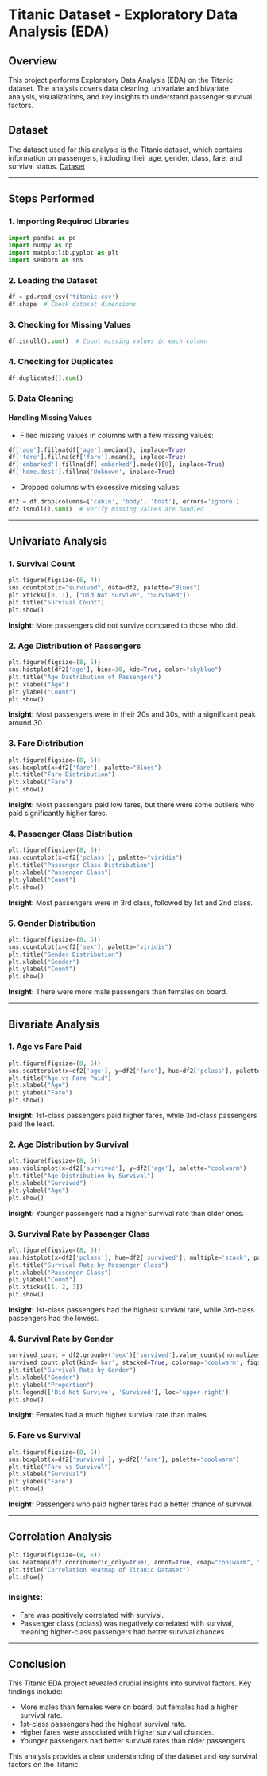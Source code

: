 
# Titanic Dataset - Exploratory Data Analysis (EDA)

## Overview
This project performs Exploratory Data Analysis (EDA) on the Titanic dataset. The analysis covers data cleaning, univariate and bivariate analysis, visualizations, and key insights to understand passenger survival factors.

## Dataset
The dataset used for this analysis is the Titanic dataset, which contains information on passengers, including their age, gender, class, fare, and survival status. [Dataset](https://github.com/Saher-Younas/Titanic-EDA-Insights/blob/main/titanic.csv)

---

## Steps Performed
### 1. Importing Required Libraries
```python
import pandas as pd
import numpy as np
import matplotlib.pyplot as plt
import seaborn as sns
```

### 2. Loading the Dataset
```python
df = pd.read_csv('titanic.csv')
df.shape  # Check dataset dimensions
```

### 3. Checking for Missing Values
```python
df.isnull().sum()  # Count missing values in each column
```

### 4. Checking for Duplicates
```python
df.duplicated().sum()
```

### 5. Data Cleaning
#### Handling Missing Values
- Filled missing values in columns with a few missing values:
```python
df['age'].fillna(df['age'].median(), inplace=True)
df['fare'].fillna(df['fare'].mean(), inplace=True)
df['embarked'].fillna(df['embarked'].mode()[0], inplace=True)
df['home.dest'].fillna('Unknown', inplace=True)
```
- Dropped columns with excessive missing values:
```python
df2 = df.drop(columns=['cabin', 'body', 'boat'], errors='ignore')
df2.isnull().sum()  # Verify missing values are handled
```

---

## Univariate Analysis
### 1. Survival Count
```python
plt.figure(figsize=(6, 4))
sns.countplot(x="survived", data=df2, palette="Blues")
plt.xticks([0, 1], ["Did Not Survive", "Survived"])
plt.title("Survival Count")
plt.show()
```
**Insight:** More passengers did not survive compared to those who did.

### 2. Age Distribution of Passengers
```python
plt.figure(figsize=(8, 5))
sns.histplot(df2['age'], bins=30, kde=True, color="skyblue")
plt.title("Age Distribution of Passengers")
plt.xlabel("Age")
plt.ylabel("Count")
plt.show()
```
**Insight:** Most passengers were in their 20s and 30s, with a significant peak around 30.

### 3. Fare Distribution
```python
plt.figure(figsize=(8, 5))
sns.boxplot(x=df2['fare'], palette="Blues")
plt.title("Fare Distribution")
plt.xlabel("Fare")
plt.show()
```
**Insight:** Most passengers paid low fares, but there were some outliers who paid significantly higher fares.

### 4. Passenger Class Distribution
```python
plt.figure(figsize=(8, 5))
sns.countplot(x=df2['pclass'], palette="viridis")
plt.title("Passenger Class Distribution")
plt.xlabel("Passenger Class")
plt.ylabel("Count")
plt.show()
```
**Insight:** Most passengers were in 3rd class, followed by 1st and 2nd class.

### 5. Gender Distribution
```python
plt.figure(figsize=(8, 5))
sns.countplot(x=df2['sex'], palette="viridis")
plt.title("Gender Distribution")
plt.xlabel("Gender")
plt.ylabel("Count")
plt.show()
```
**Insight:** There were more male passengers than females on board.

---

## Bivariate Analysis
### 1. Age vs Fare Paid
```python
plt.figure(figsize=(8, 5))
sns.scatterplot(x=df2['age'], y=df2['fare'], hue=df2['pclass'], palette="viridis")
plt.title("Age vs Fare Paid")
plt.xlabel("Age")
plt.ylabel("Fare")
plt.show()
```
**Insight:** 1st-class passengers paid higher fares, while 3rd-class passengers paid the least.

### 2. Age Distribution by Survival
```python
plt.figure(figsize=(8, 5))
sns.violinplot(x=df2['survived'], y=df2['age'], palette="coolwarm")
plt.title("Age Distribution by Survival")
plt.xlabel("Survived")
plt.ylabel("Age")
plt.show()
```
**Insight:** Younger passengers had a higher survival rate than older ones.

### 3. Survival Rate by Passenger Class
```python
plt.figure(figsize=(8, 5))
sns.histplot(x=df2['pclass'], hue=df2['survived'], multiple='stack', palette="coolwarm", discrete=True)
plt.title("Survival Rate by Passenger Class")
plt.xlabel("Passenger Class")
plt.ylabel("Count")
plt.xticks([1, 2, 3])
plt.show()
```
**Insight:** 1st-class passengers had the highest survival rate, while 3rd-class passengers had the lowest.

### 4. Survival Rate by Gender
```python
survived_count = df2.groupby('sex')['survived'].value_counts(normalize=True).unstack()
survived_count.plot(kind='bar', stacked=True, colormap='coolwarm', figsize=(8,5))
plt.title("Survival Rate by Gender")
plt.xlabel("Gender")
plt.ylabel("Proportion")
plt.legend(['Did Not Survive', 'Survived'], loc='upper right')
plt.show()
```
**Insight:** Females had a much higher survival rate than males.

### 5. Fare vs Survival
```python
plt.figure(figsize=(8, 5))
sns.boxplot(x=df2['survived'], y=df2['fare'], palette="coolwarm")
plt.title("Fare vs Survival")
plt.xlabel("Survival")
plt.ylabel("Fare")
plt.show()
```
**Insight:** Passengers who paid higher fares had a better chance of survival.

---

## Correlation Analysis
```python
plt.figure(figsize=(8, 6))
sns.heatmap(df2.corr(numeric_only=True), annot=True, cmap="coolwarm", fmt=".2f")
plt.title("Correlation Heatmap of Titanic Dataset")
plt.show()
```
### Insights:
- Fare was positively correlated with survival.
- Passenger class (pclass) was negatively correlated with survival, meaning higher-class passengers had better survival chances.

---

## Conclusion
This Titanic EDA project revealed crucial insights into survival factors. Key findings include:
- More males than females were on board, but females had a higher survival rate.
- 1st-class passengers had the highest survival rate.
- Higher fares were associated with higher survival chances.
- Younger passengers had better survival rates than older passengers.

This analysis provides a clear understanding of the dataset and key survival factors on the Titanic.



